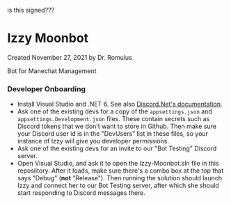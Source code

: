 is this signed???

# Izzy Moonbot

Created November 27, 2021 by Dr. Romulus

Bot for Manechat Management

### Developer Onboarding

- Install Visual Studio and .NET 6. See also [Discord.Net's documentation](https://discordnet.dev/guides/getting_started/installing.html?tabs=vs-install%2Ccore2-1).
- Ask one of the existing devs for a copy of the `appsettings.json` and `appsettings.Development.json` files. These contain secrets such as Discord tokens that we don't want to store in Github. Then make sure your Discord user id is in the "DevUsers" list in these files, so your instance of Izzy will give you developer permissions.
- Ask one of the existing devs for an invite to our "Bot Testing" Discord server.
- Open Visual Studio, and ask it to open the Izzy-Moonbot.sln file in this reposiitory. After it loads, make sure there's a combo box at the top that says "Debug" (**not** "Release"). Then running the solution should launch Izzy and connect her to our Bot Testing server, after which she should start responding to Discord messages there.
